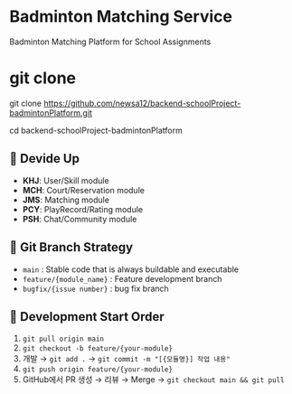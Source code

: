 # Badminton Matching Service
Badminton Matching Platform for School Assignments

# git clone
git clone https://github.com/newsa12/backend-schoolProject-badmintonPlatform.git

cd backend-schoolProject-badmintonPlatform

## 👥 Devide Up
- **KHJ**: User/Skill module
- **MCH**: Court/Reservation module
- **JMS**: Matching module
- **PCY**: PlayRecord/Rating module  
- **PSH**: Chat/Community module

## 🌿 Git Branch Strategy
- `main` : Stable code that is always buildable and executable  
- `feature/{module_name}` : Feature development branch 
- `bugfix/{issue number}` : bug fix branch

## 🚀 Development Start Order
1. `git pull origin main`  
2. `git checkout -b feature/{your-module}`  
3. 개발 → `git add .` → `git commit -m "[{모듈명}] 작업 내용"`  
4. `git push origin feature/{your-module}`  
5. GitHub에서 PR 생성 → 리뷰 → Merge → `git checkout main && git pull`
